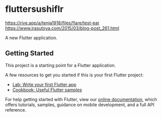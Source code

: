 # fluttersushiflr

https://rive.app/a/tenja1918/files/flare/test-ear
https://www.irasutoya.com/2015/03/blog-post_261.html

A new Flutter application.

## Getting Started

This project is a starting point for a Flutter application.

A few resources to get you started if this is your first Flutter project:

- [Lab: Write your first Flutter app](https://flutter.dev/docs/get-started/codelab)
- [Cookbook: Useful Flutter samples](https://flutter.dev/docs/cookbook)

For help getting started with Flutter, view our
[online documentation](https://flutter.dev/docs), which offers tutorials,
samples, guidance on mobile development, and a full API reference.
